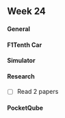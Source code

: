 ## Week 24

#### General

#### F1Tenth Car

#### Simulator

#### Research

- [ ] Read 2 papers
#### PocketQube